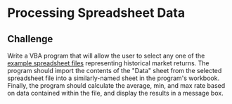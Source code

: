 # Processing Spreadsheet Data

## Challenge

Write a VBA program that will allow the user to select any one of the [example spreadsheet files](data/) representing historical market returns. The program should import the contents of the "Data" sheet from the selected spreadsheet file into a similarly-named sheet in the program's workbook. Finally, the program should calculate the average, min, and max rate based on data contained within the file, and display the results in a message box.
